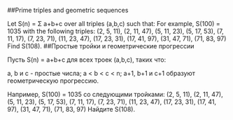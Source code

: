 ##Prime triples and geometric sequences

Let S(n) = Σ a+b+c over all triples (a,b,c) such that:
For example, S(100) = 1035 with the following triples: 
(2, 5, 11), (2, 11, 47), (5, 11, 23), (5, 17, 53), (7, 11, 17), (7, 23, 71), (11, 23, 47), (17, 23, 31), (17, 41, 97), (31, 47, 71), (71, 83, 97)
Find S(108).
##Простые тройки и геометрические прогрессии

Пусть S(n) = a+b+c для всех троек (a,b,c), таких что:

a, b и c - простые числа;
a < b < c < n;
a+1, b+1 и c+1 образуют геометрическую прогрессию.

Например, S(100) = 1035 со следующими тройками: 
(2, 5, 11), (2, 11, 47), (5, 11, 23), (5, 17, 53), (7, 11, 17), (7, 23, 71), (11, 23, 47), (17, 23, 31), (17, 41, 97), (31, 47, 71), (71, 83, 97)
Найдите S(108).
